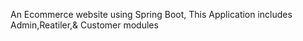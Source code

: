 An Ecommerce website using Spring Boot, This Application includes Admin,Reatiler,& Customer modules
